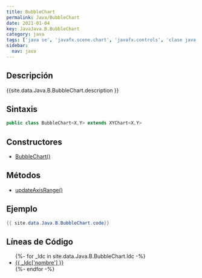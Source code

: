 ```yaml
---
title: BubbleChart
permalink: Java/BubbleChart
date: 2021-01-04
key: JavaJava.B.BubbleChart
category: java
tags: ['java se', 'javafx.scene.chart', 'javafx.controls', 'clase java', 'JavaFX 2.0']
sidebar: 
  nav: java
---
```


## Descripción
{{site.data.Java.B.BubbleChart.description }}

## Sintaxis
~~~java
public class BubbleChart<X,Y> extends XYChart<X,Y>
~~~

## Constructores
* [BubbleChart()](/Java/BubbleChart/BubbleChart/)

## Métodos
* [updateAxisRange()](/Java/BubbleChart/updateAxisRange)

## Ejemplo
~~~java
{{ site.data.Java.B.BubbleChart.code}}
~~~

## Líneas de Código
<ul>
{%- for _ldc in site.data.Java.B.BubbleChart.ldc -%}
   <li>
       <a href="{{_ldc['url'] }}">{{ _ldc['nombre'] }}</a>
   </li>
{%- endfor -%}
</ul>
